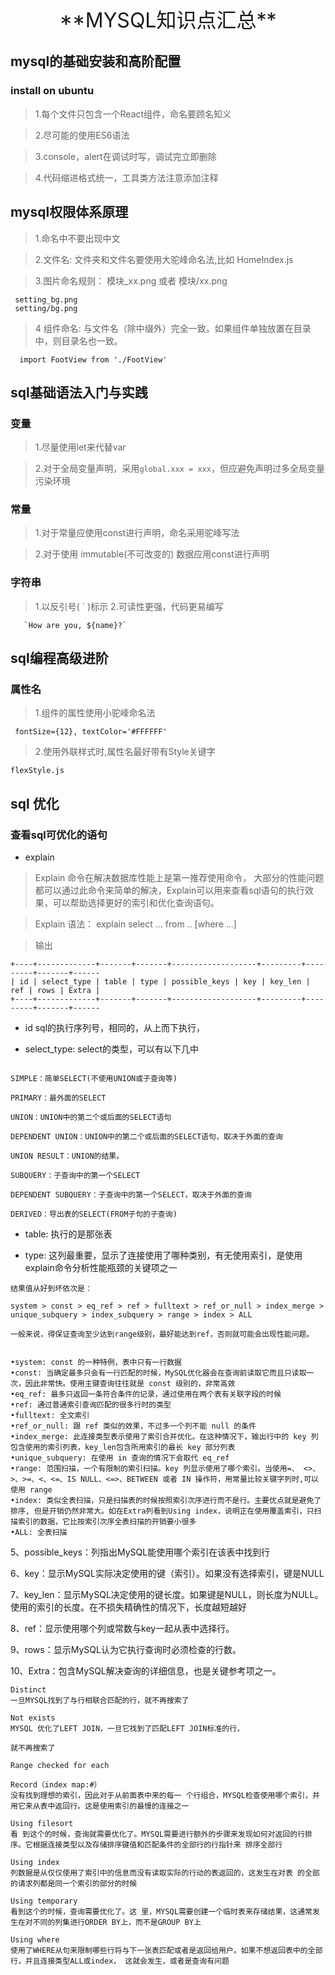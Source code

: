 
<center><font size=6>**MYSQL知识点汇总**</font></center>

## mysql的基础安装和高阶配置

### install on ubuntu

 >  1.每个文件只包含一个React组件，命名要顾名知义
 
 >  2.尽可能的使用ES6语法
 
 >  3.console，alert在调试时写，调试完立即删除
 
 > 4.代码缩进格式统一，工具类方法注意添加注释
 

## mysql权限体系原理
  > 1.命名中不要出现中文

  > 2.文件名: 文件夹和文件名要使用大驼峰命名法,比如 HomeIndex.js
  
  > 3.图片命名规则： 模块_xx.png 或者 模块/xx.png
  
 ```
  setting_bg.png
  setting/bg.png

 ```

  > 4 组件命名: 与文件名（除中缀外）完全一致。如果组件单独放置在目录中，则目录名也一致。
  
```
  import FootView from './FootView'

```


## sql基础语法入门与实践
### 变量

>	1.尽量使用let来代替var

>	2.对于全局变量声明，采用`global.xxx = xxx`，但应避免声明过多全局变量污染环境

### 常量
  > 1.对于常量应使用const进行声明，命名采用驼峰写法
  
  > 2.对于使用 immutable(不可改变的) 数据应用const进行声明

### 字符串
> 1.以反引号( ` )标示
> 2.可读性更强，代码更易编写

```
   `How are you, ${name}?`
```

## sql编程高级进阶
### 属性名
 
> 1.组件的属性使用小驼峰命名法

 ```
  fontSize={12}, textColor='#FFFFFF' 
 ```
> 2.使用外联样式时,属性名最好带有Style关键字
  
  ```
  flexStyle.js
  ```


## sql 优化

### 查看sql可优化的语句

* explain

> Explain 命令在解决数据库性能上是第一推荐使用命令， 大部分的性能问题都可以通过此命令来简单的解决，Explain可以用来查看sql语句的执行效果，可以帮助选择更好的索引和优化查询语句。

> Explain 语法：  explain select ... from .. [where ...]

> 输出 

    +----+-------------+-------+-------+-------------------+---------+---------+-------+------
    | id | select_type | table | type | possible_keys | key | key_len | ref | rows | Extra |
    +----+-------------+-------+-------+-------------------+---------+---------+-------+------
   
* id 
    sql的执行序列号，相同的，从上而下执行，

* select_type: select的类型，可以有以下几中

```

SIMPLE：简单SELECT(不使用UNION或子查询等)
 
PRIMARY：最外面的SELECT
 
UNION：UNION中的第二个或后面的SELECT语句
 
DEPENDENT UNION：UNION中的第二个或后面的SELECT语句，取决于外面的查询
 
UNION RESULT：UNION的结果。
 
SUBQUERY：子查询中的第一个SELECT
 
DEPENDENT SUBQUERY：子查询中的第一个SELECT，取决于外面的查询
 
DERIVED：导出表的SELECT(FROM子句的子查询)

```

* table: 执行的是那张表

* type: 这列最重要，显示了连接使用了哪种类别，有无使用索引，是使用explain命令分析性能瓶颈的关键项之一

```
结果值从好到坏依次是：
 
system > const > eq_ref > ref > fulltext > ref_or_null > index_merge > unique_subquery > index_subquery > range > index > ALL
 
一般来说，得保证查询至少达到range级别，最好能达到ref，否则就可能会出现性能问题。
 
 
•system: const 的一种特例，表中只有一行数据
•const: 当确定最多只会有一行匹配的时候，MySQL优化器会在查询前读取它而且只读取一次，因此非常快。使用主键查询往往就是 const 级别的，非常高效
•eq_ref: 最多只返回一条符合条件的记录，通过使用在两个表有关联字段的时候
•ref: 通过普通索引查询匹配的很多行时的类型
•fulltext: 全文索引
•ref_or_null: 跟 ref 类似的效果，不过多一个列不能 null 的条件
•index_merge: 此连接类型表示使用了索引合并优化。在这种情况下，输出行中的 key 列包含使用的索引列表，key_len包含所用索引的最长 key 部分列表
•unique_subquery: 在使用 in 查询的情况下会取代 eq_ref
•range: 范围扫描，一个有限制的索引扫描。key 列显示使用了哪个索引。当使用=、 <>、>、>=、<、<=、IS NULL、<=>、BETWEEN 或者 IN 操作符，用常量比较关键字列时,可以使用 range
•index: 类似全表扫描，只是扫描表的时候按照索引次序进行而不是行。主要优点就是避免了排序, 但是开销仍然非常大。如在Extra列看到Using index，说明正在使用覆盖索引，只扫描索引的数据，它比按索引次序全表扫描的开销要小很多
•ALL: 全表扫描

```

5、possible_keys：列指出MySQL能使用哪个索引在该表中找到行

6、key：显示MySQL实际决定使用的键（索引）。如果没有选择索引，键是NULL

7、key_len：显示MySQL决定使用的键长度。如果键是NULL，则长度为NULL。使用的索引的长度。在不损失精确性的情况下，长度越短越好

8、ref：显示使用哪个列或常数与key一起从表中选择行。

9、rows：显示MySQL认为它执行查询时必须检查的行数。

10、Extra：包含MySQL解决查询的详细信息，也是关键参考项之一。

```
Distinct
一旦MYSQL找到了与行相联合匹配的行，就不再搜索了
 
Not exists
MYSQL 优化了LEFT JOIN，一旦它找到了匹配LEFT JOIN标准的行，
 
就不再搜索了
 
Range checked for each
 
Record（index map:#）
没有找到理想的索引，因此对于从前面表中来的每一 个行组合，MYSQL检查使用哪个索引，并用它来从表中返回行。这是使用索引的最慢的连接之一
 
Using filesort
看 到这个的时候，查询就需要优化了。MYSQL需要进行额外的步骤来发现如何对返回的行排序。它根据连接类型以及存储排序键值和匹配条件的全部行的行指针来 排序全部行
 
Using index
列数据是从仅仅使用了索引中的信息而没有读取实际的行动的表返回的，这发生在对表 的全部的请求列都是同一个索引的部分的时候
 
Using temporary
看到这个的时候，查询需要优化了。这 里，MYSQL需要创建一个临时表来存储结果，这通常发生在对不同的列集进行ORDER BY上，而不是GROUP BY上
 
Using where
使用了WHERE从句来限制哪些行将与下一张表匹配或者是返回给用户。如果不想返回表中的全部行，并且连接类型ALL或index， 这就会发生，或者是查询有问题

```